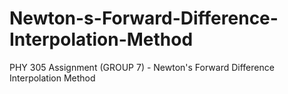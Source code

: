 # Newton-s-Forward-Difference-Interpolation-Method
PHY 305 Assignment (GROUP 7) - Newton's Forward Difference Interpolation Method
